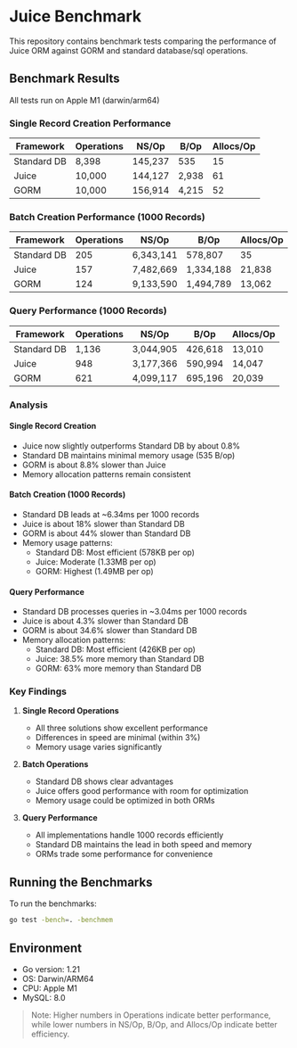 # Juice Benchmark

This repository contains benchmark tests comparing the performance of Juice ORM against GORM and standard database/sql operations.

## Benchmark Results

All tests run on Apple M1 (darwin/arm64)

### Single Record Creation Performance

| Framework | Operations | NS/Op | B/Op | Allocs/Op |
|-----------|-----------|-------|------|-----------|
| Standard DB | 8,398 | 145,237 | 535 | 15 |
| Juice | 10,000 | 144,127 | 2,938 | 61 |
| GORM | 10,000 | 156,914 | 4,215 | 52 |

### Batch Creation Performance (1000 Records)

| Framework | Operations | NS/Op     | B/Op      | Allocs/Op |
|-----------|------------|-----------|-----------|-----------|
| Standard DB | 205 | 6,343,141 | 578,807 | 35 |
| Juice | 157 | 7,482,669 | 1,334,188 | 21,838 |
| GORM | 124 | 9,133,590 | 1,494,789 | 13,062 |

### Query Performance (1000 Records)

| Framework | Operations | NS/Op | B/Op | Allocs/Op |
|-----------|-----------|-------|------|-----------|
| Standard DB | 1,136 | 3,044,905 | 426,618 | 13,010 |
| Juice | 948 | 3,177,366 | 590,994 | 14,047 |
| GORM | 621 | 4,099,117 | 695,196 | 20,039 |

### Analysis

#### Single Record Creation
- Juice now slightly outperforms Standard DB by about 0.8%
- Standard DB maintains minimal memory usage (535 B/op)
- GORM is about 8.8% slower than Juice
- Memory allocation patterns remain consistent

#### Batch Creation (1000 Records)
- Standard DB leads at ~6.34ms per 1000 records
- Juice is about 18% slower than Standard DB
- GORM is about 44% slower than Standard DB
- Memory usage patterns:
  - Standard DB: Most efficient (578KB per op)
  - Juice: Moderate (1.33MB per op)
  - GORM: Highest (1.49MB per op)

#### Query Performance
- Standard DB processes queries in ~3.04ms per 1000 records
- Juice is about 4.3% slower than Standard DB
- GORM is about 34.6% slower than Standard DB
- Memory allocation patterns:
  - Standard DB: Most efficient (426KB per op)
  - Juice: 38.5% more memory than Standard DB
  - GORM: 63% more memory than Standard DB

### Key Findings

1. **Single Record Operations**
   - All three solutions show excellent performance
   - Differences in speed are minimal (within 3%)
   - Memory usage varies significantly

2. **Batch Operations**
   - Standard DB shows clear advantages
   - Juice offers good performance with room for optimization
   - Memory usage could be optimized in both ORMs

3. **Query Performance**
   - All implementations handle 1000 records efficiently
   - Standard DB maintains the lead in both speed and memory
   - ORMs trade some performance for convenience

## Running the Benchmarks

To run the benchmarks:

```bash
go test -bench=. -benchmem
```

## Environment

- Go version: 1.21
- OS: Darwin/ARM64
- CPU: Apple M1
- MySQL: 8.0

> Note: Higher numbers in Operations indicate better performance, while lower numbers in NS/Op, B/Op, and Allocs/Op indicate better efficiency.
